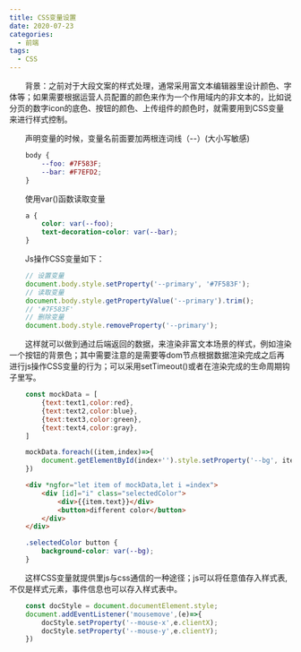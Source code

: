 ```yaml
---
title: CSS变量设置
date: 2020-07-23
categories:
  - 前端
tags:
  - CSS
---
```


  背景：之前对于大段文案的样式处理，通常采用富文本编辑器里设计颜色、字体等；如果需要根据运营人员配置的颜色来作为一个作用域内的非文本的，比如说分页的数字icon的底色、按钮的颜色、上传组件的颜色时，就需要用到CSS变量来进行样式控制。

  声明变量的时候，变量名前面要加两根连词线（--）(大小写敏感)
``` css
    body {
        --foo: #7F583F;
        --bar: #F7EFD2;
    }
```
  使用var()函数读取变量
``` css
    a {
        color: var(--foo);
        text-decoration-color: var(--bar);
    }
```
  Js操作CSS变量如下：
``` javascript
    // 设置变量
    document.body.style.setProperty('--primary', '#7F583F');
    // 读取变量
    document.body.style.getPropertyValue('--primary').trim();
    // '#7F583F'
    // 删除变量
    document.body.style.removeProperty('--primary');
```

  这样就可以做到通过后端返回的数据，来渲染非富文本场景的样式，例如渲染一个按钮的背景色；其中需要注意的是需要等dom节点根据数据渲染完成之后再进行js操作CSS变量的行为；可以采用setTimeout()或者在渲染完成的生命周期钩子里写。
``` javascript
    const mockData = [
        {text:text1,color:red},
        {text:text2,color:blue},
        {text:text3,color:green},
        {text:text4,color:gray},
    ]

    mockData.foreach((item,index)=>{
        document.getElementById(index+'').style.setProperty('--bg', item.color);
    })
```

``` html
    <div *ngfor="let item of mockData,let i =index">
        <div [id]="i" class="selectedColor">
            <div>{{item.text}}</div>
            <button>different color</button>
        </div>
    </div>
```

``` css
    .selectedColor button {
        background-color: var(--bg);
    }
```
  这样CSS变量就提供里js与css通信的一种途径；js可以将任意值存入样式表,不仅是样式元素，事件信息也可以存入样式表中。
``` javascript
    const docStyle = document.documentElement.style;
    document.addEventListener('mousemove',(e)=>{
        docStyle.setProperty('--mouse-x',e.clientX);
        docStyle.setProperty('--mouse-y',e.clientY);
    })
```

